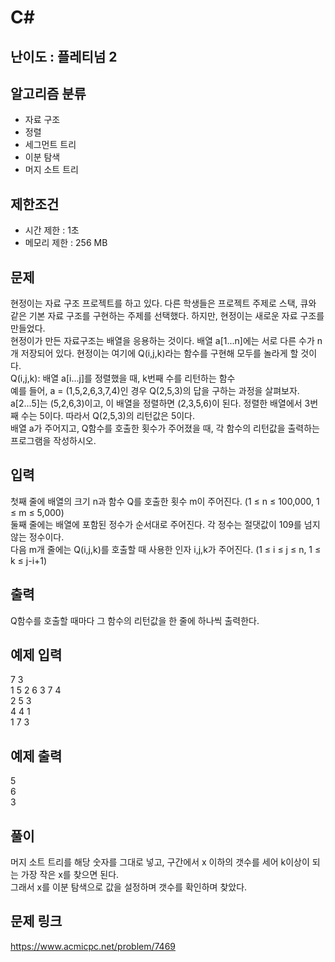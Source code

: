 # C#

## 난이도 : 플레티넘 2

## 알고리즘 분류
  - 자료 구조
  - 정렬
  - 세그먼트 트리
  - 이분 탐색
  - 머지 소트 트리

## 제한조건
  - 시간 제한 : 1초
  - 메모리 제한 : 256 MB

## 문제
현정이는 자료 구조 프로젝트를 하고 있다. 다른 학생들은 프로젝트 주제로 스택, 큐와 같은 기본 자료 구조를 구현하는 주제를 선택했다. 하지만, 현정이는 새로운 자료 구조를 만들었다.<br/>
현정이가 만든 자료구조는 배열을 응용하는 것이다. 배열 a[1...n]에는 서로 다른 수가 n개 저장되어 있다. 현정이는 여기에 Q(i,j,k)라는 함수를 구현해 모두를 놀라게 할 것이다.<br/>
Q(i,j,k): 배열 a[i...j]를 정렬했을 때, k번째 수를 리턴하는 함수<br/>
예를 들어, a = (1,5,2,6,3,7,4)인 경우 Q(2,5,3)의 답을 구하는 과정을 살펴보자. a[2...5]는 (5,2,6,3)이고, 이 배열을 정렬하면 (2,3,5,6)이 된다. 정렬한 배열에서 3번째 수는 5이다. 따라서 Q(2,5,3)의 리턴값은 5이다.<br/>
배열 a가 주어지고, Q함수를 호출한 횟수가 주어졌을 때, 각 함수의 리턴값을 출력하는 프로그램을 작성하시오.<br/>


## 입력
첫째 줄에 배열의 크기 n과 함수 Q를 호출한 횟수 m이 주어진다. (1 ≤ n ≤ 100,000, 1 ≤ m ≤ 5,000)<br/>
둘째 줄에는 배열에 포함된 정수가 순서대로 주어진다. 각 정수는 절댓값이 109를 넘지 않는 정수이다.<br/>
다음 m개 줄에는 Q(i,j,k)를 호출할 때 사용한 인자 i,j,k가 주어진다. (1 ≤ i ≤ j ≤ n, 1 ≤ k ≤ j-i+1)<br/>


## 출력
Q함수를 호출할 때마다 그 함수의 리턴값을 한 줄에 하나씩 출력한다.<br/>


## 예제 입력
7 3<br/>
1 5 2 6 3 7 4<br/>
2 5 3<br/>
4 4 1<br/>
1 7 3<br/>


## 예제 출력
5<br/>
6<br/>
3<br/>


## 풀이
머지 소트 트리를 해당 숫자를 그대로 넣고, 구간에서 x 이하의 갯수를 세어 k이상이 되는 가장 작은 x를 찾으면 된다.<br/>
그래서 x를 이분 탐색으로 값을 설정하며 갯수를 확인하며 찾았다.<br/>


## 문제 링크
https://www.acmicpc.net/problem/7469